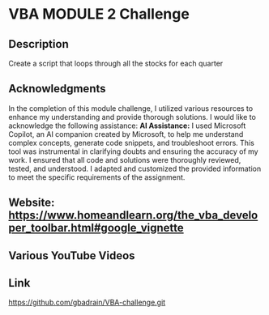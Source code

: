 # VBA MODULE 2 Challenge
## Description
Create a script that loops through all the stocks for each quarter 
## Acknowledgments
In the completion of this module challenge, I utilized various resources to enhance my understanding and provide thorough solutions. I would like to acknowledge the following assistance:
**AI Assistance:** I used Microsoft Copilot, an AI companion created by Microsoft, to help me understand complex concepts, generate code snippets, and troubleshoot errors. This tool was instrumental in clarifying doubts and ensuring the accuracy of my work.
I ensured that all code and solutions were thoroughly reviewed, tested, and understood. I adapted and customized the provided information to meet the specific requirements of the assignment.
## Website: https://www.homeandlearn.org/the_vba_developer_toolbar.html#google_vignette
## Various YouTube Videos
## Link
https://github.com/gbadrain/VBA-challenge.git
